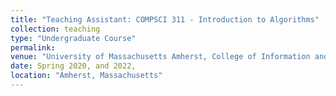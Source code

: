 ```yaml
---
title: "Teaching Assistant: COMPSCI 311 - Introduction to Algorithms"
collection: teaching
type: "Undergraduate Course"
permalink:
venue: "University of Massachusetts Amherst, College of Information and Computer Sciences"
date: Spring 2020, and 2022, 
location: "Amherst, Massachusetts"
---
```

